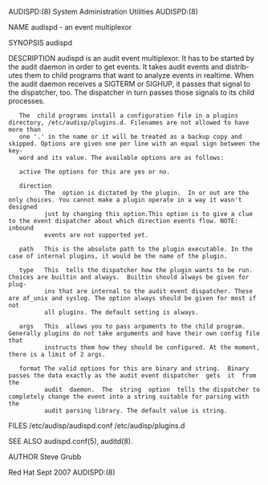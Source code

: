 AUDISPD:(8)                                               System Administration Utilities                                              AUDISPD:(8)

NAME
       audispd - an event multiplexor

SYNOPSIS
       audispd

DESCRIPTION
       audispd  is an audit event multiplexor. It has to be started by the audit daemon in order to get events. It takes audit events and distrib‐
       utes them to child programs that want to analyze events in realtime. When the audit daemon receives a SIGTERM or  SIGHUP,  it  passes  that
       signal to the dispatcher, too. The dispatcher in turn passes those signals to its child processes.

       The  child programs install a configuration file in a plugins directory, /etc/audisp/plugins.d. Filenames are not allowed to have more than
       one '.' in the name or it will be treated as a backup copy and skipped. Options are given one per line with an equal sign between the  key‐
       word and its value. The available options are as follows:

       active The options for this are yes or no.

       direction
              The  option is dictated by the plugin.  In or out are the only choices. You cannot make a plugin operate in a way it wasn't designed
              just by changing this option.This option is to give a clue to the event dispatcher about which direction events flow. NOTE:  inbound
              events are not supported yet.

       path   This is the absolute path to the plugin executable. In the case of internal plugins, it would be the name of the plugin.

       type   This  tells the dispatcher how the plugin wants to be run. Choices are builtin and always.  Builtin should always be given for plug‐
              ins that are internal to the audit event dispatcher. These are af_unix and syslog. The option always should be given for most if not
              all plugins. The default setting is always.

       args   This  allows you to pass arguments to the child program. Generally plugins do not take arguments and have their own config file that
              instructs them how they should be configured. At the moment, there is a limit of 2 args.

       format The valid options for this are binary and string.  Binary passes the data exactly as the audit event dispatcher  gets  it  from  the
              audit  daemon.  The  string  option  tells the dispatcher to completely change the event into a string suitable for parsing with the
              audit parsing library. The default value is string.

FILES
       /etc/audisp/audispd.conf /etc/audisp/plugins.d

SEE ALSO
       audispd.conf(5), auditd(8).

AUTHOR
       Steve Grubb

Red Hat                                                              Sept 2007                                                         AUDISPD:(8)
